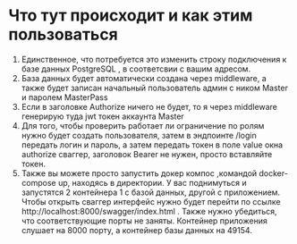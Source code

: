 # Что тут происходит и как этим пользоваться

1. Единственное, что потребуется это изменить строку подключения к базе данных PostgreSQL , в соответсвии с вашим адресом.
2. База данных будет автоматически создана через middleware, а также будет записан начальный пользователь админ с ником Master и паролем MasterPass
3. Если в заголовке Authorize ничего не будет, то я через middleware генерирую туда jwt токен аккаунта Master
4. Для того, чтобы проверить работает ли ограничение по ролям нужно будет создать пользователя, затем в эндпоинте /login передать логин и пароль, а затем передать токен в поле value окна authorize сваггер, заголовок Bearer не нужен, просто вставляйте токен. 
5. Также вы можете просто запустить докер компос ,командой docker-compose up, находясь в директории. У вас поднимуться и запустятся 2 контейнера 1 с базой данных, другой с приложением. Чтобы открыть сваггер интерфейс нужно будет перейти по ссылке http://localhost:8000/swagger/index.html . Также нужно убедиться, что соответствующие порты не заняты. Контейнер приложения слушает на 8000 порту, а контейнер базы данных на 49154.

